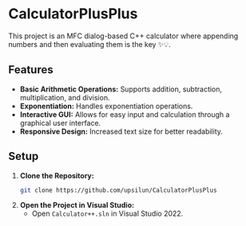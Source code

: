 # CalculatorPlusPlus

This project is an MFC dialog-based C++ calculator where appending numbers and then evaluating them is the key ✨💡.

## Features

- **Basic Arithmetic Operations:** Supports addition, subtraction, multiplication, and division.
- **Exponentiation:** Handles exponentiation operations.
- **Interactive GUI:** Allows for easy input and calculation through a graphical user interface.
- **Responsive Design:** Increased text size for better readability.

## Setup

1. **Clone the Repository:**
   ```sh
   git clone https://github.com/upsilun/CalculatorPlusPlus
   ```
2. **Open the Project in Visual Studio:**
   - Open `Calculator++.sln` in Visual Studio 2022.
